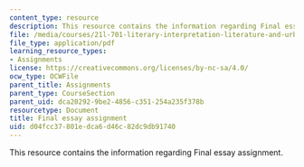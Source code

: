 ```yaml
---
content_type: resource
description: This resource contains the information regarding Final essay assignment.
file: /media/courses/21l-701-literary-interpretation-literature-and-urban-experience-spring-2009/d04fcc37801edca6d46c82dc9db91740_MIT21L_701S09_Final_essay.pdf
file_type: application/pdf
learning_resource_types:
- Assignments
license: https://creativecommons.org/licenses/by-nc-sa/4.0/
ocw_type: OCWFile
parent_title: Assignments
parent_type: CourseSection
parent_uid: dca20292-9be2-4856-c351-254a235f378b
resourcetype: Document
title: Final essay assignment
uid: d04fcc37-801e-dca6-d46c-82dc9db91740
---
```

This resource contains the information regarding Final essay assignment.